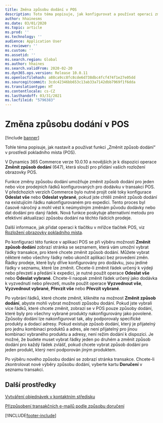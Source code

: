 ```yaml
---
title: Změna způsobu dodání v POS
description: Toto téma popisuje, jak konfigurovat a používat operaci změny způsobu dodání v POS.
author: hhainesms
ms.date: 03/01/2020
ms.topic: article
ms.prod: ''
ms.technology: ''
audience: Application User
ms.reviewer: ''
ms.custom: ''
ms.assetid: ''
ms.search.region: Global
ms.author: hhaines
ms.search.validFrom: 2020-02-20
ms.dyn365.ops.version: Release 10.0.11
ms.openlocfilehash: a88ca9cc8fc8cde6d738dbc4fcf474f1e27e05dd
ms.sourcegitcommit: 3cdc42346bb653c13ab33a7142dbb7969f1f6dda
ms.translationtype: HT
ms.contentlocale: cs-CZ
ms.lasthandoff: 03/31/2021
ms.locfileid: "5796383"
---
```

# <a name="change-mode-of-delivery-in-pos"></a>Změna způsobu dodání v POS

[!include [banner](includes/banner.md)]

Tohle téma popisuje, jak nastavit a používat funkci „Změnit způsob dodání“ v prostředí pokladního místa (POS). 

V Dynamics 365 Commerce verze 10.0.10 a novějších je k dispozici operace **Změnit způsob dodání** (647), která slouží pro přidání vašich rozložení obrazovky POS.

Funkce změny způsobu dodání umožňuje změnit způsob dodání pro jeden nebo více prodejních řádků konfigurovaných pro dodávku v transakci POS. V předchozích verzích Commerce bylo nutné projít celé toky konfigurace **Odeslat vše** nebo **Odeslat vybrané**, pokud jste chtěli změnit způsob dodání na existujícím řádku nakonfigurovaném pro expedici. Tento proces byl časově náročný a mohl vést k neúmyslným změnám původu dodávky nebo dat dodání pro daný řádek. Nová funkce poskytuje alternativní metodu pro efektivní aktualizaci způsobu dodání na těchto řádcích prodeje.

Další informace, jak přidat operaci k tlačítku v mřížce tlačítek POS, viz [Rozložení obrazovky pokladního místa](https://docs.microsoft.com/dynamics365/commerce/pos-screen-layouts).

Po konfiguraci této funkce v aplikaci POS se při výběru možnosti **Změnit způsob dodání** zobrazí stránka se seznamem, která vám umožní vybrat řádky transakce, pro které chcete změnit způsob dodání. Můžete vybrat některé nebo všechny řádky nebo ukončit aplikaci bez provedení změn. Řádky prodeje, které byly dříve konfigurovány pro dodávku, jsou jediné řádky v seznamu, které lze změnit. Chcete-li změnit řádek určený k výdeji nebo převzetí a předání k expedici, je nutné použít operace **Odeslat vše** nebo **Odeslat vybrané**. Chcete-li naopak změnit řádek určený jako dodávka k vyzvednutí nebo převzetí, musíte použít operace **Vyzvednout vše**, **Vyzvednout vybrané**, **Převzít vše** nebo **Převzít vybrané**.

Po vybrání řádků, které chcete změnit, klikněte na možnost **Změnit způsob dodání**, abyste mohli vybrat možnosti způsobu dodání. Pokud jste vybrali více řádků, které chcete změnit, zobrazí se v POS pouze způsoby dodání, které byly pro všechny vybrané produkty nakonfigurovány jako povolené. Způsoby dodání lze nakonfigurovat tak, aby podporovaly specifické produkty a dodací adresy. Pokud existuje způsob dodání, který je přijatelný pro jednu kombinaci produktů a adres, ale není přijatelný pro jinou kombinaci vybraného produktu a adresy, není režim dodání k dispozici. Je možné, že budete muset vybrat řádky jeden po druhém a změnit způsob dodání pro každý řádek zvlášť, pokud chcete vybrat způsob dodání pro jeden produkt, který není podporován jiným produktem.  

Po výběru nového způsobu dodání se zobrazí stránka transakce. Chcete-li zkontrolovat nové výběry způsobu dodání, vyberte kartu **Doručení** v seznamu transakcí.

## <a name="additional-resources"></a>Další prostředky

[Vytváření objednávek v kontaktním středisku](tasks/create-call-center-orders.md)

[Přizpůsobení transakčních e-mailů podle způsobu doručení](customize-email-delivery-mode.md)


[!INCLUDE[footer-include](../includes/footer-banner.md)]